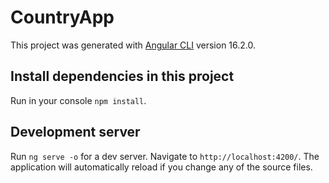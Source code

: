 # CountryApp

This project was generated with [Angular CLI](https://github.com/angular/angular-cli) version 16.2.0.

## Install dependencies in this project
Run in your console  `npm install`.


## Development server

Run `ng serve -o` for a dev server. Navigate to `http://localhost:4200/`. The application will automatically reload if you change any of the source files.
